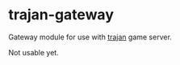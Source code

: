 trajan-gateway
==============

Gateway module for use with [trajan](https://github.com/matkl/trajan) game server.

Not usable yet.
